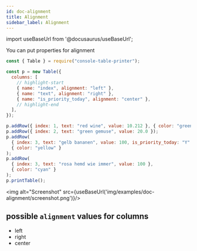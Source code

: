 ```yaml
---
id: doc-alignment
title: Alignment
sidebar_label: Alignment
---
```


import useBaseUrl from '@docusaurus/useBaseUrl';

You can put properties for alignment

```javascript
const { Table } = require("console-table-printer");

const p = new Table({
  columns: [
    // highlight-start
    { name: "index", alignment: "left" },
    { name: "text", alignment: "right" },
    { name: "is_priority_today", alignment: "center" },
    // highlight-end
  ],
});

p.addRow({ index: 1, text: "red wine", value: 10.212 }, { color: "green" });
p.addRow({ index: 2, text: "green gemuse", value: 20.0 });
p.addRow(
  { index: 3, text: "gelb bananen", value: 100, is_priority_today: "Y" },
  { color: "yellow" }
);
p.addRow(
  { index: 3, text: "rosa hemd wie immer", value: 100 },
  { color: "cyan" }
);
p.printTable();
```

<img alt="Screenshot" src={useBaseUrl('img/examples/doc-alignment/screenshot.png')}/>

## possible `alignment` values for columns

- left
- right
- center
